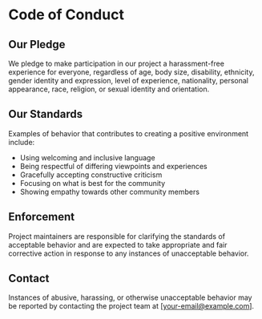 # Code of Conduct

## Our Pledge

We pledge to make participation in our project a harassment-free experience for everyone, regardless of age, body size, disability, ethnicity, gender identity and expression, level of experience, nationality, personal appearance, race, religion, or sexual identity and orientation.

## Our Standards

Examples of behavior that contributes to creating a positive environment include:

- Using welcoming and inclusive language
- Being respectful of differing viewpoints and experiences
- Gracefully accepting constructive criticism
- Focusing on what is best for the community
- Showing empathy towards other community members

## Enforcement

Project maintainers are responsible for clarifying the standards of acceptable behavior and are expected to take appropriate and fair corrective action in response to any instances of unacceptable behavior.

## Contact

Instances of abusive, harassing, or otherwise unacceptable behavior may be reported by contacting the project team at [your-email@example.com].